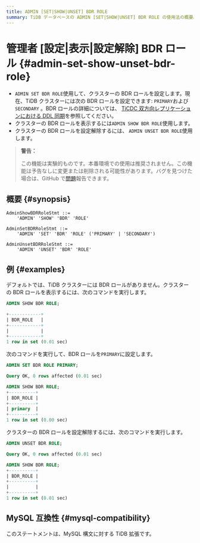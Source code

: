 ```yaml
---
title: ADMIN [SET|SHOW|UNSET] BDR ROLE
summary: TiDB データベースの ADMIN [SET|SHOW|UNSET] BDR ROLE の使用法の概要。
---
```


# 管理者 [設定|表示|設定解除] BDR ロール {#admin-set-show-unset-bdr-role}

-   `ADMIN SET BDR ROLE`使用して、クラスターの BDR ロールを設定します。現在、TiDB クラスターには次の BDR ロールを設定できます: `PRIMARY`および`SECONDARY` 。BDR ロールの詳細については、 [TiCDC 双方向レプリケーションにおける DDL 同期](/ticdc/ticdc-bidirectional-replication.md#ddl-replication)を参照してください。
-   クラスターの BDR ロールを表示するには`ADMIN SHOW BDR ROLE`使用します。
-   クラスターの BDR ロールを設定解除するには、 `ADMIN UNSET BDR ROLE`使用します。

> **警告：**
>
> この機能は実験的ものです。本番環境での使用は推奨されません。この機能は予告なしに変更または削除される可能性があります。バグを見つけた場合は、GitHub で[問題](https://github.com/pingcap/tidb/issues)報告できます。

## 概要 {#synopsis}

```ebnf+diagram
AdminShowBDRRoleStmt ::=
    'ADMIN' 'SHOW' 'BDR' 'ROLE'

AdminSetBDRRoleStmt ::=
    'ADMIN' 'SET' 'BDR' 'ROLE' ('PRIMARY' | 'SECONDARY')

AdminUnsetBDRRoleStmt ::=
    'ADMIN' 'UNSET' 'BDR' 'ROLE'
```

## 例 {#examples}

デフォルトでは、TiDB クラスターには BDR ロールがありません。クラスターの BDR ロールを表示するには、次のコマンドを実行します。

```sql
ADMIN SHOW BDR ROLE;
```

```sql
+------------+
| BDR_ROLE   |
+------------+
|            |
+------------+
1 row in set (0.01 sec)
```

次のコマンドを実行して、BDR ロールを`PRIMARY`に設定します。

```sql
ADMIN SET BDR ROLE PRIMARY;
```

```sql
Query OK, 0 rows affected (0.01 sec)
```

```sql
ADMIN SHOW BDR ROLE;
+----------+
| BDR_ROLE |
+----------+
| primary  |
+----------+
1 row in set (0.00 sec)
```

クラスターの BDR ロールを設定解除するには、次のコマンドを実行します。

```sql
ADMIN UNSET BDR ROLE;
```

```sql
Query OK, 0 rows affected (0.01 sec)
```

```sql
ADMIN SHOW BDR ROLE;
+----------+
| BDR_ROLE |
+----------+
|          |
+----------+
1 row in set (0.01 sec)
```

## MySQL 互換性 {#mysql-compatibility}

このステートメントは、MySQL 構文に対する TiDB 拡張です。
